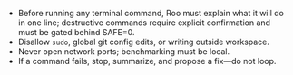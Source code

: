 - Before running any terminal command, Roo must explain what it will do in one line; destructive commands require explicit confirmation and must be gated behind SAFE=0.
- Disallow `sudo`, global git config edits, or writing outside workspace.
- Never open network ports; benchmarking must be local.
- If a command fails, stop, summarize, and propose a fix—do not loop.
